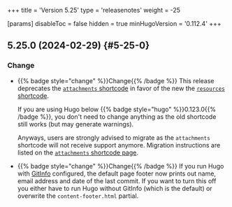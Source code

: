 +++
title = 'Version 5.25'
type = 'releasenotes'
weight = -25

[params]
  disableToc = false
  hidden = true
  minHugoVersion = '0.112.4'
+++

## 5.25.0 (2024-02-29) {#5-25-0}

### Change

- {{% badge style="change" %}}Change{{% /badge %}} This release deprecates the [`attachments` shortcode](shortcodes/attachments) in favor of the new the [`resources` shortcode](shortcodes/resources).

  If you are using Hugo below {{% badge style="hugo" %}}0.123.0{{% /badge %}}, you don't need to change anything as the old shortcode still works (but may generate warnings).

  Anyways, users are strongly advised to migrate as the `attachments` shortcode will not receive support anymore. Migration instructions are listed on the [`attachments` shortcode page](shortcodes/attachments#migration).

- {{% badge style="change" %}}Change{{% /badge %}} If you run Hugo with [GitInfo](https://gohugo.io/methods/page/gitinfo/) configured, the default page footer now prints out name, email address and date of the last commit. If you want to turn this off you either have to run Hugo without GitInfo (which is the default) or overwrite the `content-footer.html` partial.

